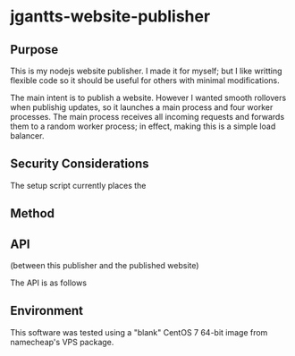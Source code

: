 # jgantts-website-publisher
 
## Purpose
 
This is my nodejs website publisher.
I made it for myself; but I like writting flexible code so it should be useful for others with minimal modifications.

The main intent is to publish a website.
However I wanted smooth rollovers when publishig updates, so it launches a main process and four worker processes.
The main process receives all incoming requests and forwards them to a random worker process;
in effect, making this is a simple load balancer.

## Security Considerations

The setup script currently places the 


## Method



## API
(between this publisher and the published website)

The API is as follows


## Environment

This software was tested using a "blank" CentOS 7 64-bit image from namecheap's VPS package.




